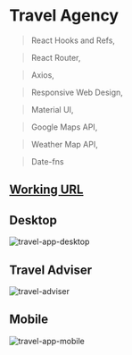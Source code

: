 # Travel Agency

> React Hooks and Refs,

> React Router,

> Axios,

> Responsive Web Design,

> Material UI,

> Google Maps API,

> Weather Map API,

> Date-fns

## [Working URL](https://travelwithus-anna.netlify.app/)

## Desktop

![travel-app-desktop](https://user-images.githubusercontent.com/74892817/137795896-c8c6e20a-667e-4db4-ab55-fac266505f40.gif)

## Travel Adviser

![travel-adviser](https://user-images.githubusercontent.com/74892817/137797087-2eb7500c-bf08-42e6-b71f-bed9cc481818.gif)

## Mobile

![travel-app-mobile](https://user-images.githubusercontent.com/74892817/137797408-7a6dd4de-3ae0-42a7-a490-31c321c07f3d.gif)
